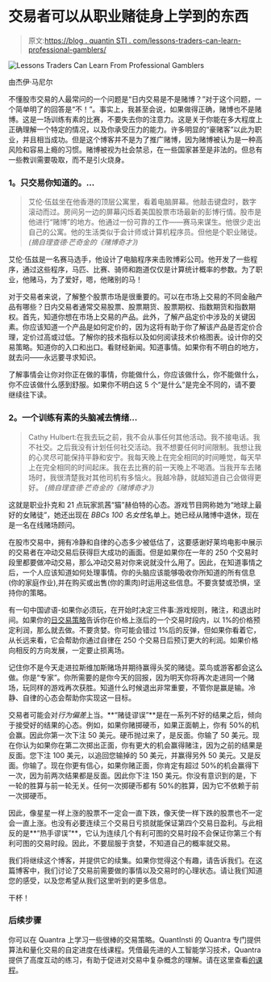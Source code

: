 # 交易者可以从职业赌徒身上学到的东西

> 原文:[https://blog . quantin STI . com/lessons-traders-can-learn-professional-gamblers/](https://blog.quantinsti.com/lessons-traders-can-learn-professional-gamblers/)

![Lessons Traders Can Learn From Professional Gamblers](../Images/4deb6e8c457e960b8e3f14f01aae186b.png)

由杰伊·马尼尔

不懂股市交易的人最常问的一个问题是“日内交易是不是赌博？”对于这个问题，一个简单明了的回答是“不！”。事实上，我甚至会说，如果做得正确，赌博也不是赌博。这是一场训练有素的比赛，不要失去你的注意力。这是关于你能在多大程度上正确理解一个特定的情况，以及你承受压力的能力。许多明显的“豪赌客”以此为职业，并且相当成功。但是这个博客并不是为了推广赌博，因为赌博被认为是一种高风险和容易上瘾的习惯。赌博被视为社会禁忌，在一些国家甚至是非法的。但总有一些教训需要吸取，而不是引火烧身。

### **1。只交易你知道的。…**

> 艾伦·伍兹坐在他香港的顶层公寓里，看着电脑屏幕。他敲击键盘时，数字滚动而过。房间另一边的屏幕闪烁着美国股票市场最新的彭博行情。股市是他进行“赌博”的地方。他通过一份可靠的工作——赛马来谋生。他很少走出自己的公寓。他的生活类似于会计师或计算机程序员。但他是个职业赌徒。 *(摘自理查德·芒奇金的《赌博奇才》)*

艾伦·伍兹是一名赛马选手，他设计了电脑程序来击败博彩公司。他开发了一些程序，通过这些程序，马匹、比赛、骑师和跑道仅仅是计算统计概率的参数。为了职业，他赌马，为了爱好，嗯，他赌别的马！

对于交易者来说，了解整个股票市场是很重要的。可以在市场上交易的不同金融产品有哪些？日内交易者通常交易股票、股票期货、股票期权、指数期货和指数期权。首先，知道你想在市场上交易的产品。此外，了解产品定价中涉及的关键因素。你应该知道一个产品是如何定价的，因为这将有助于你了解该产品是否定价合理，定价过高或过低。了解你的技术指标以及如何阅读技术价格图表。设计你的交易策略。知道你的入口和出口。看财经新闻。知道事情。如果你有不明白的地方，就去问——永远要寻求知识。

了解事情会让你对你正在做的事情，你能做什么，你应该做什么，你不能做什么，你不应该做什么感到舒服。如果你不明白这 5 个“是什么”是完全不同的，请不要继续往下读。

### **2。一个训练有素的头脑减去情绪…**

> Cathy Hulbert:在我去玩之前，我不会从事任何其他活动。我不接电话。我不社交。之后我没有计划任何社交活动。我不想要任何时间限制。我想让我的心灵尽可能保持平静和安宁。我每天晚上在完全相同的时间睡觉，每天早上在完全相同的时间起床。我在去比赛的前一天晚上不喝酒。当我开车去赌场时，我很清楚我对其他司机有多恼火。我越冷静，就越知道自己会做得更好。 *(摘自理查德·芒奇金的《赌博奇才》)*

这就是职业扑克和 21 点玩家凯茜“猫”赫伯特的心态。游戏节目网称她为“地球上最好的女赌徒”，她还出现在 *BBCs 100 名女性*名单上。她已经从赌博中退休，现在是一名在线赌场顾问。

在股市交易中，拥有冷静和自律的心态多少被低估了，这要感谢好莱坞电影中展示的交易者在冲动交易后获得巨大成功的画面。但是如果你在一年的 250 个交易时段里都要做冲动交易，那么冲动交易对你来说就没什么用了。因此，在知道事情之后，一个人应该知道如何处理事情。你的头脑应该能够吸收你所知道的所有信息(你的家庭作业),并在购买或出售(你的熏肉)时运用这些信息。不要贪婪或恐惧，坚持你的策略。

有一句中国谚语-如果你必须玩，在开始时决定三件事:游戏规则，赌注，和退出时间。如果你的[日交易策略](https://quantra.quantinsti.com/course/day-trading-strategies)告诉你在价格上涨后的一个交易时段内，以 1%的价格预定利润，那么就去做。不要贪婪。你可能会错过 1%后的反弹，但如果你看着它，从长远来看，它会帮助你通过自律在 250 个交易日后预订更大的利润。如果价格向相反的方向发展，一定要止损离场。

记住你不是今天走进拉斯维加斯赌场并期待赢得头奖的赌徒。菜鸟或游客都会这么做。你是“专家”。你所需要的是你今天的回报，因为明天你将再次走进同一个赌场，玩同样的游戏再次获胜。知道什么时候退出非常重要，不管你是赢是输。冷静、自律的心态会帮助你实现这一目标。

交易者可能会对*行为偏差*上当。**“赌徒谬误”**是在一系列不好的结果之后，倾向于接受好的结果的心态。例如，如果你赌掷硬币，如果正面朝上，你有 50%的机会赢。因此你第一次下注 50 美元。硬币抛过来了，是反面。你输了 50 美元。现在你认为如果你在第二次掷出正面，你有更大的机会赢得赌注，因为之前的结果是反面。您下注 100 美元，以追回您输掉的 50 美元，并赢得另外 50 美元。又是反面。你输了。现在你更有信心，如果你赌正面，你肯定有超过 50%的机会赢得下一次，因为前两次结果都是反面。因此你下注 150 美元。你没有意识到的是，下一轮的胜算与前一轮无关。任何一次掷硬币都有 50%的胜算，因为它不依赖于前一次掷硬币。

因此，像星星一样上涨的股票不一定会一直下跌，像天使一样下跌的股票也不一定会一直上涨。也没有必要连续三个交易日亏损就能保证第四个交易日盈利。与此相反的是**“热手谬误”**，它认为连续几个有利可图的交易时段不会保证你第三个有利可图的交易时段。因此，不要屈服于贪婪，不知道自己的概率就交易。

我们将继续这个博客，并提供它的续集。如果你觉得这个有趣，请告诉我们。在这篇博客中，我们讨论了交易前需要做的事情以及交易时的心理状态。请让我们知道您的感受，以及您希望从我们这里听到的更多信息。

干杯！

### 后续步骤

你可以在 Quantra 上学习一些很棒的交易策略。QuantInsti 的 Quantra 专门提供算法和量化交易的自定进度在线课程。凭借最先进的人工智能学习技术，Quantra 提供了高度互动的练习，有助于促进对交易中复杂概念的理解。请在这里查看[的课程](https://quantra.quantinsti.com/courses?utm_source=qiblog&utm_medium=referral)。